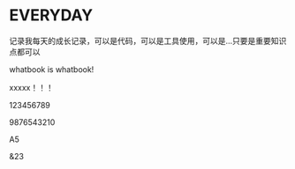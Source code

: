 # EVERYDAY
记录我每天的成长记录，可以是代码，可以是工具使用，可以是...只要是重要知识点都可以



whatbook is whatbook!


xxxxx！！！

123456789

9876543210




A5


&23

